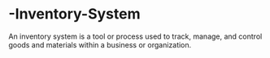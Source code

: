 # -Inventory-System
An inventory system is a tool or process used to track, manage, and control goods and materials within a business or organization. 
